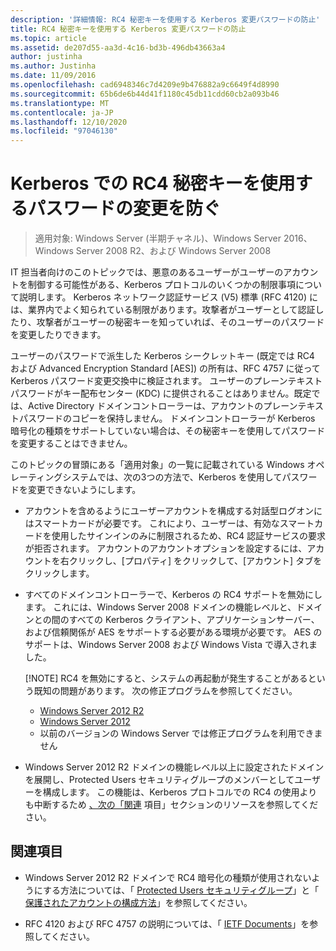 ```yaml
---
description: '詳細情報: RC4 秘密キーを使用する Kerberos 変更パスワードの防止'
title: RC4 秘密キーを使用する Kerberos 変更パスワードの防止
ms.topic: article
ms.assetid: de207d55-aa3d-4c16-bd3b-496db43663a4
author: justinha
ms.author: Justinha
ms.date: 11/09/2016
ms.openlocfilehash: cad6948346c7d4209e9b476882a9c6649f4d8990
ms.sourcegitcommit: 65b6de6b44d41f1180c45db11cdd60cb2a093b46
ms.translationtype: MT
ms.contentlocale: ja-JP
ms.lasthandoff: 12/10/2020
ms.locfileid: "97046130"
---
```

# <a name="preventing-kerberos-change-password-that-uses-rc4-secret-keys"></a>Kerberos での RC4 秘密キーを使用するパスワードの変更を防ぐ

>適用対象: Windows Server (半期チャネル)、Windows Server 2016、Windows Server 2008 R2、および Windows Server 2008

IT 担当者向けのこのトピックでは、悪意のあるユーザーがユーザーのアカウントを制御する可能性がある、Kerberos プロトコルのいくつかの制限事項について説明します。 Kerberos ネットワーク認証サービス (V5) 標準 (RFC 4120) には、業界内でよく知られている制限があります。攻撃者がユーザーとして認証したり、攻撃者がユーザーの秘密キーを知っていれば、そのユーザーのパスワードを変更したりできます。

ユーザーのパスワードで派生した Kerberos シークレットキー (既定では RC4 および Advanced Encryption Standard [AES]) の所有は、RFC 4757 に従って Kerberos パスワード変更交換中に検証されます。 ユーザーのプレーンテキストパスワードがキー配布センター (KDC) に提供されることはありません。既定では、Active Directory ドメインコントローラーは、アカウントのプレーンテキストパスワードのコピーを保持しません。 ドメインコントローラーが Kerberos 暗号化の種類をサポートしていない場合は、その秘密キーを使用してパスワードを変更することはできません。

このトピックの冒頭にある「適用対象」の一覧に記載されている Windows オペレーティングシステムでは、次の3つの方法で、Kerberos を使用してパスワードを変更できないようにします。

- アカウントを含めるようにユーザーアカウントを構成する対話型ログオンにはスマートカードが必要です。 これにより、ユーザーは、有効なスマートカードを使用したサインインのみに制限されるため、RC4 認証サービスの要求が拒否されます。 アカウントのアカウントオプションを設定するには、アカウントを右クリックし、[プロパティ] をクリックして、[アカウント] タブをクリックします。

- すべてのドメインコントローラーで、Kerberos の RC4 サポートを無効にします。 これには、Windows Server 2008 ドメインの機能レベルと、ドメインとの間のすべての Kerberos クライアント、アプリケーションサーバー、および信頼関係が AES をサポートする必要がある環境が必要です。 AES のサポートは、Windows Server 2008 および Windows Vista で導入されました。

    [!NOTE]
    RC4 を無効にすると、システムの再起動が発生することがあるという既知の問題があります。 次の修正プログラムを参照してください。
    - [Windows Server 2012 R2](https://support.microsoft.com/kb/3038261)
    - [Windows Server 2012](https://support.microsoft.com/kb/3086213)
    - 以前のバージョンの Windows Server では修正プログラムを利用できません

- Windows Server 2012 R2 ドメインの機能レベル以上に設定されたドメインを展開し、Protected Users セキュリティグループのメンバーとしてユーザーを構成します。 この機能は、Kerberos プロトコルでの RC4 の使用よりも中断するため [、次の「関連](#see-also) 項目」セクションのリソースを参照してください。

## <a name="see-also"></a>関連項目

- Windows Server 2012 R2 ドメインで RC4 暗号化の種類が使用されないようにする方法については、「 [Protected Users セキュリティグループ](/../credentials-protection-and-management/protected-users-security-group.md)」と「 [保護されたアカウントの構成方法](/../credentials-protection-and-management/how-to-configure-protected-accounts.md)」を参照してください。

- RFC 4120 および RFC 4757 の説明については、「 [IETF Documents](http://tools.ietf.org/html/)」を参照してください。
